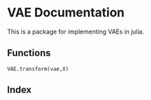 # VAE Documentation

This is a package for implementing VAEs in julia.

## Functions

```@docs
VAE.transform(vae,X)
```

## Index
```@index
```
